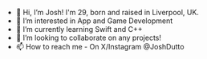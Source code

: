 - 👋 Hi, I’m Josh! I'm 29, born and raised in Liverpool, UK.
- 👀 I’m interested in App and Game Development
- 🌱 I’m currently learning Swift and C++
- 💞️ I’m looking to collaborate on any projects!
- 📫 How to reach me - On X/Instagram @JoshDutto

<!---
JoshDutto/JoshDutto is a ✨ special ✨ repository because its `README.md` (this file) appears on your GitHub profile.
You can click the Preview link to take a look at your changes.
--->
